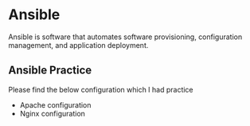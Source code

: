 # Ansible

Ansible is software that automates software provisioning, configuration management, and application deployment.

## Ansible Practice

Please find the below configuration which I had practice

* Apache configuration
* Nginx configuration
